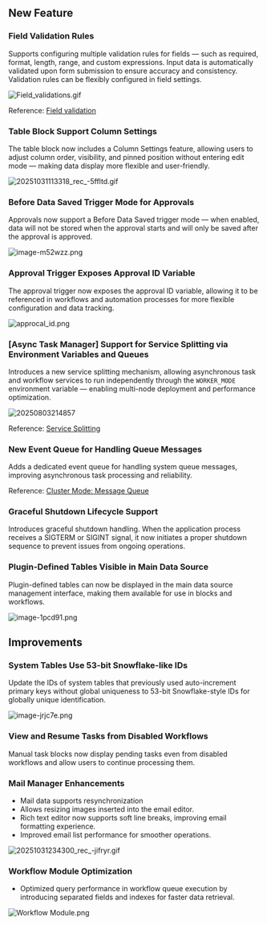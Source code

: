## New Feature

### Field Validation Rules

Supports configuring multiple validation rules for fields — such as required, format, length, range, and custom expressions.
Input data is automatically validated upon form submission to ensure accuracy and consistency.
Validation rules can be flexibly configured in field settings.

![Field_validations.gif](https://static-docs.nocobase.com/20251031111521_rec_-6mjzt5.gif)

Reference: [Field validation](https://docs.nocobase.com/handbook/data-modeling/collection-fields/validation)

### Table Block Support Column Settings

The table block now includes a Column Settings feature, allowing users to adjust column order, visibility, and pinned position without entering edit mode — making data display more flexible and user-friendly.

![20251031113318_rec_-5ffltd.gif](https://static-docs.nocobase.com/20251031113318_rec_-5ffltd.gif)

### Before Data Saved Trigger Mode for Approvals

Approvals now support a Before Data Saved trigger mode — when enabled, data will not be stored when the approval starts and will only be saved after the approval is approved.

![image-m52wzz.png](https://static-docs.nocobase.com/image-m52wzz.png)

### Approval Trigger Exposes Approval ID Variable

The approval trigger now exposes the approval ID variable, allowing it to be referenced in workflows and automation processes for more flexible configuration and data tracking.

![approcal_id.png](https://static-docs.nocobase.com/image-qsspfn.png)

### [Async Task Manager] Support for Service Splitting via Environment Variables and Queues

Introduces a new service splitting mechanism, allowing asynchronous task and workflow services to run independently through the `WORKER_MODE` environment variable — enabling multi-node deployment and performance optimization.

![20250803214857](https://static-docs.nocobase.com/20250803214857.png)

Reference: [Service Splitting](https://docs.nocobase.com/welcome/getting-started/deployment/cluster-mode/services-splitting)

### New Event Queue for Handling Queue Messages

Adds a dedicated event queue for handling system queue messages, improving asynchronous task processing and reliability.

Reference: [Cluster Mode: Message Queue](https://docs.nocobase.com/welcome/getting-started/deployment/cluster-mode#message-queue)

### Graceful Shutdown Lifecycle Support

Introduces graceful shutdown handling.
When the application process receives a SIGTERM or SIGINT signal, it now initiates a proper shutdown sequence to prevent issues from ongoing operations.

### Plugin-Defined Tables Visible in Main Data Source

Plugin-defined tables can now be displayed in the main data source management interface, making them available for use in blocks and workflows.

![image-1pcd91.png](https://static-docs.nocobase.com/image-1pcd91.png)

## Improvements

### System Tables Use 53-bit Snowflake-like IDs

Update the IDs of system tables that previously used auto-increment primary keys without global uniqueness to 53-bit Snowflake-style IDs for globally unique identification.

![image-jrjc7e.png](https://static-docs.nocobase.com/image-jrjc7e.png)

### View and Resume Tasks from Disabled Workflows

Manual task blocks now display pending tasks even from disabled workflows and allow users to continue processing them.

### Mail Manager Enhancements

* Mail data supports resynchronization
* Allows resizing images inserted into the email editor.
* Rich text editor now supports soft line breaks, improving email formatting experience.
* Improved email list performance for smoother operations.

![20251031234300_rec_-jifryr.gif](https://static-docs.nocobase.com/20251031234300_rec_-jifryr.gif)

### Workflow Module Optimization

* Optimized query performance in workflow queue execution by introducing separated fields and indexes for faster data retrieval.

![Workflow Module.png](https://static-docs.nocobase.com/image-5b3byb.png)
